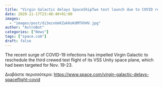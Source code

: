 ```yaml
---
title: "Virgin Galactic delays SpaceShipTwo test launch due to COVID restrictions"
date: 2020-11-17T23:48:40+01:00
images:
  - "images/post/di3ezxUeKZakKoKdMTXhHV.jpg"
author: "AstroBot"
categories: ["News"]
tags: ["space.com"]
draft: false
---
```


The recent surge of COVID-19 infections has impelled Virgin Galactic to reschedule the third crewed test flight of its VSS Unity space plane, which had been targeted for Nov. 19-23. 

Διαβάστε περισσότερα: https://www.space.com/virgin-galactic-delays-spaceflight-covid
